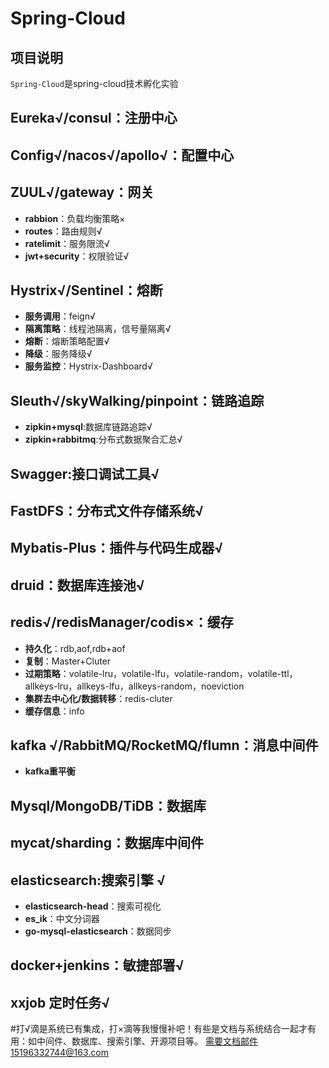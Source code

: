 #  Spring-Cloud
## 项目说明
`Spring-Cloud`是spring-cloud技术孵化实验
   
## Eureka√/consul：注册中心
## Config√/nacos√/apollo√：配置中心
## ZUUL√/gateway：网关
- **rabbion**：负载均衡策略×
- **routes**：路由规则√
- **ratelimit**：服务限流√
- **jwt+security**：权限验证√
## Hystrix√/Sentinel：熔断
- **服务调用**：feign√
- **隔离策略**：线程池隔离，信号量隔离√
- **熔断**：熔断策略配置√
- **降级**：服务降级√
- **服务监控**：Hystrix-Dashboard√
## Sleuth√/skyWalking/pinpoint：链路追踪
- **zipkin+mysql**:数据库链路追踪√
- **zipkin+rabbitmq**:分布式数据聚合汇总√
## Swagger:接口调试工具√
## FastDFS：分布式文件存储系统√
## Mybatis-Plus：插件与代码生成器√
## druid：数据库连接池√
## redis√/redisManager/codis×：缓存
- **持久化**：rdb,aof,rdb+aof
- **复制**：Master+Cluter
- **过期策略**：volatile-lru，volatile-lfu，volatile-random，volatile-ttl，allkeys-lru，allkeys-lfu，allkeys-random，noeviction
- **集群去中心化/数据转移**：redis-cluter
- **缓存信息**：info
## kafka √/RabbitMQ/RocketMQ/flumn：消息中间件
- **kafka重平衡**
## Mysql/MongoDB/TiDB：数据库
## mycat/sharding：数据库中间件
## elasticsearch:搜索引擎 √
- **elasticsearch-head**：搜索可视化
- **es_ik**：中文分词器
- **go-mysql-elasticsearch**：数据同步 
## docker+jenkins：敏捷部署√
## xxjob 定时任务√

#打√滴是系统已有集成，打×滴等我慢慢补吧！有些是文档与系统结合一起才有用：如中间件、数据库、搜索引擎、开源项目等。
需要文档邮件15196332744@163.com


